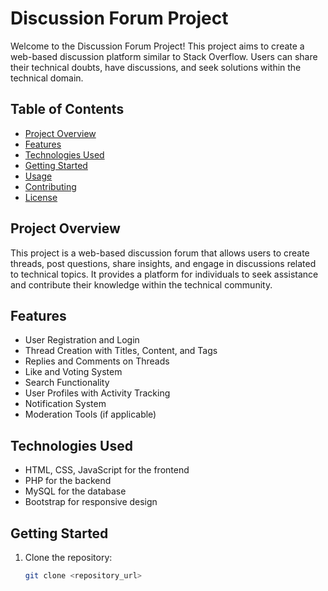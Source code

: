 # Discussion Forum Project

Welcome to the Discussion Forum Project! This project aims to create a web-based discussion platform similar to Stack Overflow. Users can share their technical doubts, have discussions, and seek solutions within the technical domain.

## Table of Contents

- [Project Overview](#project-overview)
- [Features](#features)
- [Technologies Used](#technologies-used)
- [Getting Started](#getting-started)
- [Usage](#usage)
- [Contributing](#contributing)
- [License](#license)

## Project Overview

This project is a web-based discussion forum that allows users to create threads, post questions, share insights, and engage in discussions related to technical topics. It provides a platform for individuals to seek assistance and contribute their knowledge within the technical community.

## Features

- User Registration and Login
- Thread Creation with Titles, Content, and Tags
- Replies and Comments on Threads
- Like and Voting System
- Search Functionality
- User Profiles with Activity Tracking
- Notification System
- Moderation Tools (if applicable)

## Technologies Used

- HTML, CSS, JavaScript for the frontend
- PHP for the backend
- MySQL for the database
- Bootstrap for responsive design

## Getting Started

1. Clone the repository:
   ```bash
   git clone <repository_url>
